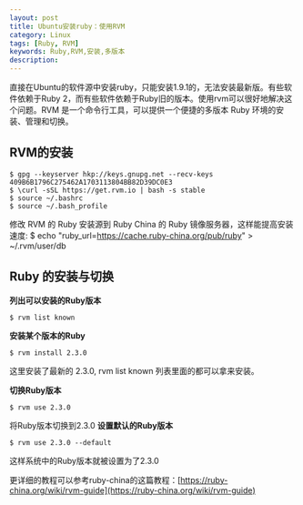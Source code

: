 ```yaml
---
layout: post
title: Ubuntu安装ruby：使用RVM
category: Linux
tags: [Ruby, RVM]
keywords: Ruby,RVM,安装,多版本
description: 
---
```


直接在Ubuntu的软件源中安装ruby，只能安装1.9.1的，无法安装最新版。有些软件依赖于Ruby 2，而有些软件依赖于Ruby旧的版本。使用rvm可以很好地解决这个问题。RVM 是一个命令行工具，可以提供一个便捷的多版本 Ruby 环境的安装、管理和切换。

## RVM的安装
	$ gpg --keyserver hkp://keys.gnupg.net --recv-keys 409B6B1796C275462A1703113804BB82D39DC0E3
	$ \curl -sSL https://get.rvm.io | bash -s stable
	$ source ~/.bashrc
	$ source ~/.bash_profile

修改 RVM 的 Ruby 安装源到 Ruby China 的 Ruby 镜像服务器，这样能提高安装速度:
	$ echo "ruby_url=https://cache.ruby-china.org/pub/ruby" > ~/.rvm/user/db

## Ruby 的安装与切换
**列出可以安装的Ruby版本**

	$ rvm list known

**安装某个版本的Ruby**

	$ rvm install 2.3.0

这里安装了最新的 2.3.0, rvm list known 列表里面的都可以拿来安装。

**切换Ruby版本**

	$ rvm use 2.3.0

将Ruby版本切换到2.3.0
**设置默认的Ruby版本**

	$ rvm use 2.3.0 --default

这样系统中的Ruby版本就被设置为了2.3.0

更详细的教程可以参考ruby-china的这篇教程：[https://ruby-china.org/wiki/rvm-guide](https://ruby-china.org/wiki/rvm-guide)

